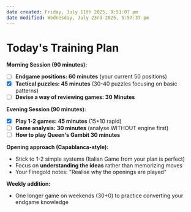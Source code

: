 ```yaml
---
date created: Friday, July 11th 2025, 9:51:07 pm
date modified: Wednesday, July 23rd 2025, 5:57:37 pm
---
```


# Today's Training Plan

**Morning Session (90 minutes):**
- [ ] **Endgame positions: 60 minutes** (your current 50 positions)
- [x] **Tactical puzzles: 45 minutes** (30-40 puzzles focusing on basic patterns)
- [ ] **Devise a way of reviewing games: 30 Minutes**

**Evening Session (90 minutes):**
- [x] **Play 1-2 games: 45 minutes** (15+10 rapid)
- [ ] **Game analysis: 30 minutes** (analyse WITHOUT engine first)
- [ ] **How to play Queen's Gambit 30 minutes**

**Opening approach (Capablanca-style):**
- Stick to 1-2 simple systems (Italian Game from your plan is perfect)
- Focus on **understanding the ideas** rather than memorizing moves
- Your Finegold notes: "Realise why the openings are played"

**Weekly addition:**
- One longer game on weekends (30+0) to practice converting your endgame knowledge
